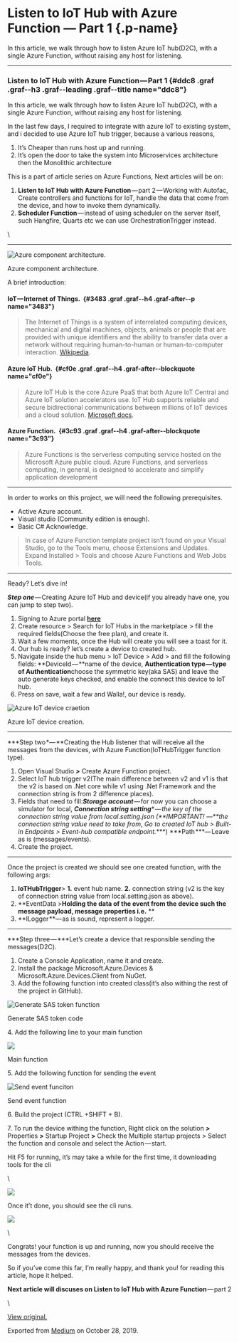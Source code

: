 Listen to IoT Hub with Azure Function — Part 1 {.p-name}
==============================================

In this article, we walk through how to listen Azure IoT hub(D2C), with
a single Azure Function, without raising any host for listening.

* * * * *

### Listen to IoT Hub with Azure Function — Part 1 {#ddc8 .graf .graf--h3 .graf--leading .graf--title name="ddc8"}

In this article, we walk through how to listen Azure IoT hub(D2C), with
a single Azure Function, without raising any host for listening. 

In the last few days, I required to integrate with azure IoT to existing
system, and i decided to use Azure IoT hub trigger, because a various
reasons,

1.  It’s Cheaper than runs host up and running.
2.  It’s open the door to take the system into Microservices
    architecture then the Monolithic architecture

This is a part of article series on Azure Functions, Next articles will
be on: 

1.  **Listen to IoT Hub with Azure Function** — part 2 — Working with
    Autofac, Create controllers and functions for IoT, handle the data
    that come from the device, and how to invoke them dynamically.
2.  **Scheduler Function** — instead of using scheduler on the server
    itself, such Hangfire, Quarts etc we can use OrchestrationTrigger
    instead.

\

* * * * *

![Azure component
architecture.](https://cdn-images-1.medium.com/max/800/1*I__aBXxnJLpQSCepSUQ3xQ.png)

Azure component architecture.

A brief introduction:

#### IoT — Internet of Things.  {#3483 .graf .graf--h4 .graf-after--p name="3483"}

> The Internet of Things is a system of interrelated computing devices,
> mechanical and digital machines, objects, animals or people that are
> provided with unique identifiers and the ability to transfer data over
> a network without requiring human-to-human or human-to-computer
> interaction.
> [Wikipedia](https://en.wikipedia.org/wiki/Internet_of_things).

#### Azure IoT Hub.  {#cf0e .graf .graf--h4 .graf-after--blockquote name="cf0e"}

> Azure IoT Hub is the core Azure PaaS that both Azure IoT Central and
> Azure IoT solution accelerators use. IoT Hub supports reliable and
> secure bidirectional communications between millions of IoT devices
> and a cloud solution. [Microsoft
> docs](https://docs.microsoft.com/en-us/azure/iot-central/overview-iot-options).

#### Azure Function.  {#3c93 .graf .graf--h4 .graf-after--blockquote name="3c93"}

> Azure Functions is the serverless computing service hosted on the
> Microsoft Azure public cloud. Azure Functions, and serverless
> computing, in general, is designed to accelerate and simplify
> application development

* * * * *

In order to works on this project, we will need the
following prerequisites.

-   Active Azure account. 
-   Visual studio (Community edition is enough).
-   Basic C\# Acknowledge. 

> In case of Azure Function template project isn’t found on your Visual
> Studio, go to the Tools menu, choose Extensions and Updates. Expand
> Installed \> Tools and choose Azure Functions and Web Jobs Tools.

* * * * *

Ready? Let’s dive in!

***Step one*** — Creating Azure IoT Hub and device(if you already have
one, you can jump to step two).

1.  Signing to Azure portal [**here**](https://portal.azure.com)
2.  Create resource \> Search for IoT Hubs in the marketplace \> fill
    the required fields(Choose the free plan), and create it.
3.  Wait a few moments, once the Hub will create you will see a toast
    for it.
4.  Our hub is ready? let’s create a device to created hub.
5.  Navigate inside the hub menu \> IoT Device \> Add \> and fill the
    following fields: **DeviceId — **name of the device,
    **Authentication type — type of Authentication**choose the symmetric
    key(aka SAS) and leave the auto generate keys checked, and enable
    the connect this device to IoT hub.
6.  Press on save, wait a few and Walla!, our device is ready.

![Azure IoT device
craetion](https://cdn-images-1.medium.com/max/800/1*Kpg5ngGIkuoL82y4DMA1BA.png)

Azure IoT device creation.

* * * * *

***Step two *— **Creating the Hub listener that will receive all the
messages from the devices, with Azure Function(IoTHubTrigger function
type).

1.  Open Visual Studio ***\>*** Create Azure Function project.
2.  Select IoT hub trigger v2(The main difference between v2 and v1 is
    that the v2 is based on .Net core while v1 using .Net Framework and
    the connection string is from 2 difference places).
3.  Fields that need to fill:***Storage account*** — for now you can
    choose a simulator for local, ***Connection string
    setting**** — *the key of the connection string value from
    local.setting.json (**IMPORTANT! —**the connection string value need
    to take from, Go to created IoT hub \> Built-in Endpoints \>
    Event-hub compatible endpoint.****) ***Path ***— Leave as is
    (messages/events).
4.  Create the project.

* * * * *

Once the project is created we should see one created function, with the
following args: 

1.  **IoTHubTrigger**\> **1.** event hub name. **2.** connection string
    (v2 is the key of connection string value from local.setting.json as
    above).
2.  **EventData \>**Holding the data of the event from the device such
    the message payload, message properties i.e.** **
3.  **ILogger **— as is sound, represent a logger.

* * * * *

***Step three — ***Let’s create a device that responsible sending the
messages(D2C).

1.  Create a Console Application, name it and create.
2.  Install the package Microsoft.Azure.Devices &
    Microsoft.Azure.Devices.Client from NuGet.
3.  Add the following function into created class(it’s also withing the
    rest of the project in GitHub).

![Generate SAS token
function](https://cdn-images-1.medium.com/max/800/1*XNtfDFNcdCsOWIhkTC05UA.png)

Generate SAS token code

​4. Add the following line to your main function

![](https://cdn-images-1.medium.com/max/800/1*j9jvLtK7gtrCqjiaJesweg.png)

Main function

​5. Add the following function for sending the event

![Send event
funciton](https://cdn-images-1.medium.com/max/800/1*2066Vwg0b14mtP_r3fMZbA.png)

Send event function

​6. Build the project (CTRL +SHIFT + B).

​7. To run the device withing the function, Right click on the solution
***\>*** Properties ***\>*** Startup Project **\>** Check the Multiple
startup projects \> Select the function and console and select the
Action — start. 

Hit F5 for running, it’s may take a while for the first time, it
downloading tools for the cli 

\

![](https://cdn-images-1.medium.com/max/800/1*zmZTQU6P6miH8qELZFXFpg.png)

Once it’t done, you should see the cli runs.

![](https://cdn-images-1.medium.com/max/800/1*fsbVr6-cy2UnJ9F_rqS2SA.png)

\

Congrats! your function is up and running, now you should receive the
messages from the devices.

So if you’ve come this far, I’m really happy, and thank you! for reading
this article, hope it helped.

**Next article will discuses on Listen to IoT Hub with Azure
Function** — part 2

\

[View original.](https://medium.com/p/743407b79163)

Exported from [Medium](https://medium.com) on October 28, 2019.
